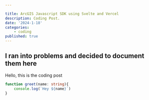 ```yaml
---

title: ArcGIS Javascript SDK using Svelte and Vercel
description: Coding Post.
date: '2024-1-18'
categories: 
    - coding
published: true
---
```



## I ran into problems and decided to document them here

Hello, this is the coding post


```ts
function greet(name: string){
    console.log(`Hey ${name}`)
}
```